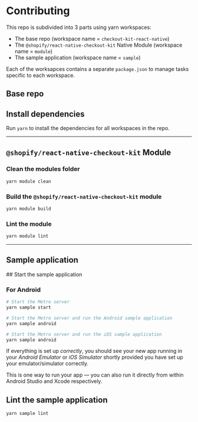 # Contributing

This repo is subdivided into 3 parts using yarn workspaces:

- The base repo (workspace name = `checkout-kit-react-native`)
- The `@shopify/react-native-checkout-kit` Native Module (workspace name =
  `module`)
- The sample application (workspace name = `sample`)

Each of the worksapces contains a separate `package.json` to manage tasks
specific to each workspace.

## Base repo

## Install dependencies

Run `yarn` to install the dependencies for all workspaces in the repo.

---

## `@shopify/react-native-checkout-kit` Module

### Clean the modules folder

```bash
yarn module clean
```

### Build the `@shopify/react-native-checkout-kit` module

```sh
yarn module build
```

### Lint the module

```sh
yarn module lint
```

---

## Sample application

## Start the sample application

### For Android

```bash
# Start the Metro server
yarn sample start

# Start the Metro server and run the Android sample application
yarn sample android

# Start the Metro server and run the iOS sample application
yarn sample android
```

If everything is set up _correctly_, you should see your new app running in your
_Android Emulator_ or _iOS Simulator_ shortly provided you have set up your
emulator/simulator correctly.

This is one way to run your app — you can also run it directly from within
Android Studio and Xcode respectively.

## Lint the sample application

```sh
yarn sample lint
```
